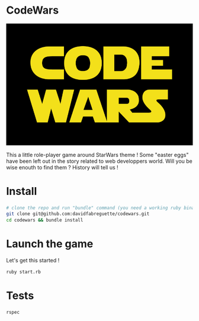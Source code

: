 # CodeWars

![Code Wars Logo](https://github.com/davidfabreguette/codewars/blob/master/codewars.jpg)

This a little role-player game around StarWars theme ! Some "easter eggs" have been left out
in the story related to web developpers world. Will you be wise enouth to find them ? History will tell us !

# Install

```bash
# clone the repo and run "bundle" command (you need a working ruby binary installed - this is fully tested for Ruby v2.4.1p111)
git clone git@github.com:davidfabreguette/codewars.git
cd codewars && bundle install
```

# Launch the game

Let's get this started !

```bash
ruby start.rb
```

# Tests

```
rspec
```
